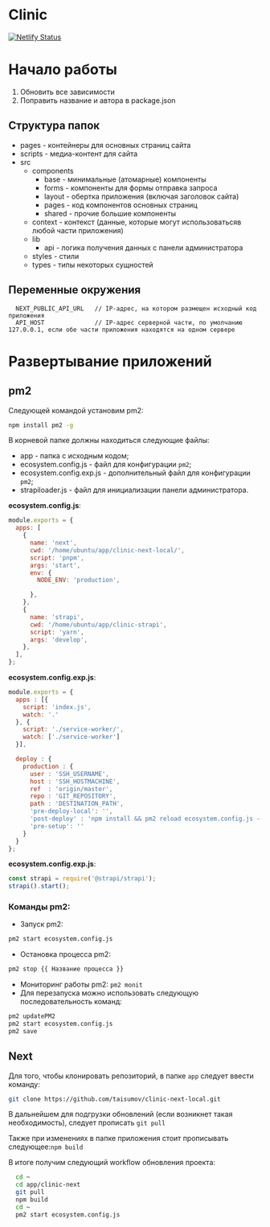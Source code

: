 # Clinic

[![Netlify Status](https://api.netlify.com/api/v1/badges/4feac50b-6de4-4d62-b143-0159469c9d83/deploy-status)](https://app.netlify.com/sites/clinic-next/deploys)

# Начало работы

1. Обновить все зависимости
2. Поправить название и автора в package.json

## Структура папок
* pages - контейнеры для основных страниц сайта
* scripts - медиа-контент для сайта
* src
  * components
    * base - минимальные (атомарные) компоненты
    * forms - компоненты для формы отправка запроса
    * layout - обертка приложения (включая заголовок сайта)
    * pages - код компонентов основных страниц
    * shared - прочие большие компоненты
  * context - контекст (данные, которые могут использоватьсяв любой части приложения)
  * lib
    * api - логика получения данных с панели администратора
  * styles - стили
  * types - типы некоторых сущностей

## Переменные окружения
```
  NEXT_PUBLIC_API_URL   // IP-адрес, на котором размещен исходный код приложения
  API_HOST              // IP-адрес серверной части, по умолчанию 127.0.0.1, если обе части приложения находятся на одном сервере
```

# Развертывание приложений

## pm2

Следующей командой установим pm2:

```bash
npm install pm2 -g
```

В корневой папке должны находиться следующие файлы:

* app - папка с исходным кодом;
* ecosystem.config.js - файл для конфигурации ```pm2```;
* ecosystem.config.exp.js - дополнительный файл для конфигурации ```pm2```;
* strapiloader.js - файл для инициализации панели администратора.

**ecosystem.config.js**:

```js
module.exports = {
  apps: [
    {
      name: 'next',
      cwd: '/home/ubuntu/app/clinic-next-local/',
      script: 'pnpm',
      args: 'start',
      env: {
        NODE_ENV: 'production',

      },
    },
    {
      name: 'strapi',
      cwd: '/home/ubuntu/app/clinic-strapi',
      script: 'yarn',
      args: 'develop',
    },
  ],
};
```

**ecosystem.config.exp.js**:

```js
module.exports = {
  apps : [{
    script: 'index.js',
    watch: '.'
  }, {
    script: './service-worker/',
    watch: ['./service-worker']
  }],

  deploy : {
    production : {
      user : 'SSH_USERNAME',
      host : 'SSH_HOSTMACHINE',
      ref  : 'origin/master',
      repo : 'GIT_REPOSITORY',
      path : 'DESTINATION_PATH',
      'pre-deploy-local': '',
      'post-deploy' : 'npm install && pm2 reload ecosystem.config.js --env production',
      'pre-setup': ''
    }
  }
};
```

**ecosystem.config.exp.js**:

```js
const strapi = require('@strapi/strapi');
strapi().start();
```

### Команды pm2:

- Запуск pm2:
```bash
pm2 start ecosystem.config.js
```
- Остановка процесса pm2:
```bash
pm2 stop {{ Название процесса }}
```
- Мониторинг работы pm2: ```pm2 monit```
- Для перезапуска можно использовать следующую последовательность команд:
```bash
pm2 updatePM2
pm2 start ecosystem.config.js
pm2 save
```

## Next

Для того, чтобы клонировать репозиторий, в папке ```app``` следует ввести команду:

```bash
git clone https://github.com/taisumov/clinic-next-local.git
```

В дальнейшем для подгрузки обновлений (если возникнет такая необходимость), следует прописать ```git pull```

Также при изменениях в папке приложения стоит прописывать следующее:```npm build```

В итоге получим следующий workflow обновления проекта:

```bash
  cd ~
  cd app/clinic-next
  git pull
  npm build
  cd ~
  pm2 start ecosystem.config.js
```
